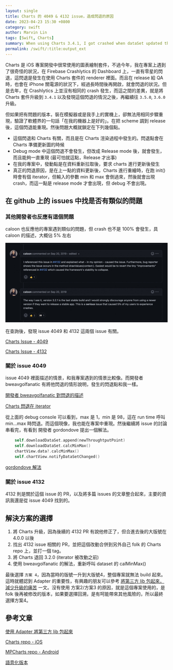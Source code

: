```yaml
---
layout: single
title: Charts 的 4049 & 4132 issue，造成閃退的原因
date: 2023-04-23 15:30 +0800
category: swift
author: Marvin Lin
tags: [Swift, Charts]
summary: When using Charts 3.4.1, I got crashed when dataSet updated then charts rendering. The issue 4049 and 4132 mentioned about this. This article summarized these issues and find the solution on charts crash.
permalink: /swift/:title:output_ext
---
```


Charts 是 iOS 專案開發中很常使用的圖表繪制套件，不過今年，我在專案上遇到了很奇怪的狀況，在 Firebase Crashlytics 的 Dashboard 上，一直有零星的閃退，這閃退是發生在使用 Charts 套件的 renderer 裡面。而且在 release 給 QA 時，也會在 iPhone 關電源的狀況下，經過長時間後再開啟，就會閃退的狀況。但是去年，在 Crashlytics 上並沒有相同的 crash 發生，而這之間的差異，就是將 Charts 套件升級到 `3.4.1` 以及發現這個閃退的情況之後，再繼續往 `3.5.0`, `3.6.0` 升級。

但如果把有問題的版本，裝在模擬器或是我手上的實機上，卻無法用相同步驟重現，驗證了軟體界的一句話「在我的機器上是好的」。在把 scheme 調到 release 後，這個閃退能重現。然後問題大概就鎖定在下列幾個點。

- 這個閃退和 Charts 有關，而且是在 Charts 渲染過程中發生的。閃退點會在 Charts 準備更新圖的時候
- Debug mode 中這個閃退不會發生，但改成 Release mode 後，就會發生，而且能夠一直重現 (最可怕就這點，Release 才出事)
- 在我的專案中，發動點是在資料重新拉取後，要求 charts 進行更新後發生
- 真正的閃退原因，是在上一點的資料更新後，Charts 進行重繪時，在跑 init() 時會有個 iterator，但輸入的參數 min 和 max 會倒過來，然後就會出現 crash，而這一點是 release mode 才會出現，但 debug 不會出現。

## 在 github 上的 issues 中找是否有類似的問題

### 其他開發者也反應有這個問題

caloon 也反應他的專案遇到類似的問題，但 crash 也不是 100% 會發生，具 caloon 的描述，大概佔 5% 左右

![](/assets/swift/charts-crash/developer-found-stable-321.jpeg)

在查詢後，發現 issue 4049 和 4132 這兩個 issue 有關。

[Charts Issue - 4049](https://github.com/danielgindi/Charts/issues/4049)

[Charts Issue - 4132](https://github.com/danielgindi/Charts/issues/4132)

### 關於 issue 4049

issue 4049 裡面描述的情景，和我專案遇到的情景比較像。而開發者 bweavgolfanatic 有將他閃退的情形說明，發生的閃退點和我一樣。

[開發者 bweavgolfanatic 對閃退的描述](https://github.com/danielgindi/Charts/issues/4049#issuecomment-550577869)

[Charts 閃退在 iterator](/assets/swift/charts-crash/charts-crash-in-iterator.jpeg)

從上面的 debug console 可以看到，max 是 1，min 是 98，這在 run time 呼叫 min...max 時閃退。而這個現像，我也能在專案中重現。然後繼續將 issue 的討論串看完，有看到 開發者 gordondove 提出一個解法。

```swift
    self.downloadDataSet.append(newThroughtputPoint)
    self.downloadDataSet.calcMinMax()
    chartView.data?.calcMinMax()
    self.chartView.notifyDataSetChanged()
```

[gordondove 解法](/assets/swift/charts-crash/crash-solution.jpeg)

### 關於 issue 4132

4132 則是關於這個 issue 的 PR，以及將多篇 issues 的文章整合起來，主要的資訊我還是從 issue 4049 找到的。

## 解決方案的選擇

1. 將 Charts 升級，因為後續的 4132 PR 有說他修正了，但合進去後的大版號在 4.0.0 以後
2. 找出 4132 issue 相關的 PR，並把這個改動合併到另外自己 folk 的 Charts repo 上，並打一個 tag。
3. 將 Charts 退回 3.2.0 (iterator 被改動之前)
4. 使用 bweavgolfanatic 的解法，重新呼叫 dataset 的 calMinMax()

最後選擇 `方案 4`，因為當時的版號一升到大版號4，整個專案就無法 build 起來。這時就體認到 Adapter 的重要性，有興趣的朋友可以參考 [將第三方 lib 包起來，減少升級的痛苦](https://moonandeye.github.io/swift/using-adapter-pattern-to-libs.html) 一文。沒有使用 方案2/方案3 的原因，就是這個專案使用的，是 folk 後再被修改的版本，如果要選擇回溯，是有呵能帶來其他風險的，所以最終選擇方案4。

## 參考文章

[使用 Adapter 將第三方 lib 包起來](https://moonandeye.github.io/swift/using-adapter-pattern-to-libs.html)

[Charts repo - iOS](https://github.com/danielgindi/Charts)

[MPCharts repo - Android](https://github.com/PhilJay/MPAndroidChart)

[語意化版本](https://semver.org/lang/zh-TW/)

